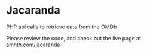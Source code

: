 # Jacaranda
PHP api calls to retrieve data from the OMDb

Please review the code, and check out the live page at [smhth.com/jacaranda](https://www.smhth.com/jacaranda)
